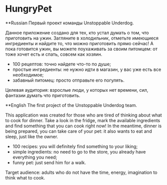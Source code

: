 # HungryPet
**Russian
Первый проект команды Unstoppable Underdog.

Данное приложение создано для тех, кто устал думать о том, что приготовить на ужин. Загляните в холодильник, отметьте имеющиеся ингредиенты и найдите то, что можно приготовить прямо сейчас! А пока готовится ужин, вы можете поухаживать за своим питомцем: от тоже хочет есть и спать, совсем как хозяин. 
 
- 100 рецептов: точно найдете что-то по душе; 
- простые ингредиенты: не нужно идти в магазин, у вас уже есть все необходимое; 
- забавный питомец: просто отправьте его погулять.

Целевая аудитория: взрослые люди, у которых нет времени, сил, фантазии думать что приготовить.


**English
The first project of the Unstoppable Underdog team.

This application was created for those who are tired of thinking about what to cook for dinner. Take a look in the fridge, mark the available ingredients and find something that you can cook right now! In the meantime, dinner is being prepared, you can take care of your pet: it also wants to eat and sleep, just like the owner.
 
- 100 recipes: you will definitely find something to your liking;
- simple ingredients: no need to go to the store, you already have everything you need;
- funny pet: just send him for a walk.

Target audience: adults who do not have the time, energy, imagination to think what to cook.
